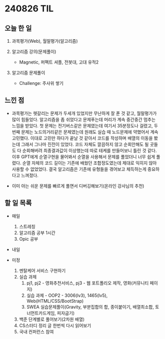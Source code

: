 # 240826 TIL

## 오늘 한 일
1. 과목평가(Web), 월말평가(알고리즘)

2. 알고리즘 강의(문제풀이)
    - Magnetic, 퍼펙트 셔플, 전봇대, 고대 유적2

3. 알고리즘 문제풀이
    - Challenge: 주사위 쌓기

## 느낀 점
- 과목평가는 헷갈리는 문제가 두세개 있었지만 무난하게 잘 푼 것 같고, 월말평가가 많이 힘들었다. 알고리즘을 좀 쉬었다고 문제푸는데 머리가 계속 중간중간 멈추는 느낌을 받았다. 첫 문제는 전기버스같은 문제였는데 여기서 35분정도나 걸렸고, 두번째 문제는 노드의거리같은 문제였는데 원래도 실습 때 노드문제에 약했어서 계속 고민했다. 이대로 고민만 하다가 끝날 것 같아서 코드를 작성하며 배열의 이동을 봤는데 그래서 그나마 진전이 있었다. 코드 자체도 깔끔하지 않고 순회안해도 될 곳들도 다 순회해버려 최종결과값이 이상했는데 따로 테케를 만들어보니 틀린 것 같다. 이후 GPT에게 순열구현을 물어봐서 순열을 사용해서 문제를 풀었더니 너무 쉽게 풀렸다. 순열 자체의 코드 길이는 기존에 배웠던 조합정도였는데 제대로 익히지 않아 사용할 수 없었었다. 결국 알고리즘은 기존에 유형들을 겪어보고 체득하는게 중요하다고 느껴졌다.

- 이미 아는 쉬운 문제를 빠르게 풀면서 디버깅해보기(온라인 강사님의 추천)

## 할 일 목록
 - 매일
    1. 스트레칭
    2. 알고리즘 공부 1시간
    3. Opic 공부

 - 내일

 - 미정
    1. 멘탈케어 서비스 구현하기
    2. 실습 과제
        1. pj1, pj2 - 영화추천서비스, pj3 - 웹 포트폴리오 제작, 영화(커뮤니티 페이지)
        2. 실습 과제 - OOP2 - 3006(lv3), 1465(lv5), Web(HTML/CSS/BootStrap)
        3. SWEA 실습문제풀이(Gravity, 부분집합의 합, 종이붙이기, 배열최소합, 토너먼트카드게임, 피자굽기)
    3. 백준 단계별로 풀어보기(2차원 배열)
    4. CS스터디 정리 글 한번씩 다시 읽어보기
    5. 국내 컨퍼런스 참여
